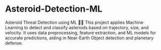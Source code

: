 # Asteroid-Detection-ML
Asteroid Threat Detection using ML 🌌🚀  This project applies Machine Learning to detect and classify asteroids based on trajectory, size, and velocity. It uses data preprocessing, feature extraction, and ML models for accurate predictions, aiding in Near-Earth Object detection and planetary defense.

